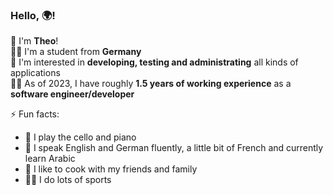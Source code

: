 ### Hello, 🌍!

👋 I'm **Theo**!  
🧑‍🎓 I'm a student from **Germany**  
🧠 I'm interested in **developing, testing and administrating** all kinds of applications  
🧑‍💻 As of 2023, I have roughly **1.5 years of working experience** as a **software engineer/developer**  

⚡ Fun facts:
  - 🎵 I play the cello and piano
  - 💬 I speak English and German fluently, a little bit of French and currently learn Arabic
  - 🥗 I like to cook with my friends and family
  - 🏊‍♂️ I do lots of sports

